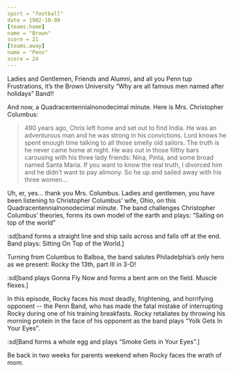 ```yaml
---
sport = "football"
date = 1982-10-09
[teams.home]
name = "Brown"
score = 21
[teams.away]
name = "Penn"
score = 24
---
```


Ladies and Gentlemen, Friends and Alumni, and all you Penn tup Frustrations, it’s the Brown University “Why are all famous men named after holidays” Band!!

And now, a Quadracentennialnonodecimal minute. Here is Mrs. Christopher Columbus:

> 490 years ago, Chris left home and set out to find India. He was an adventurous man and he was strong in his convictions. Lord knows he spent enough time talking to all those smelly old sailors. The truth is he never came home at night. He was out in those filthy bars carousing with his three lady friends: Nina, Pinta, and some broad named Santa Maria. If you want to know the real truth, I divorced him and he didn’t want to pay alimony. So he up and sailed away with his three women…

Uh, er, yes… thank you Mrs. Columbus. Ladies and gentlemen, you have been listening to Christopher Columbus’ wife, Ohio, on this Quadracentennialnonodecimal minute. The band challenges Christopher Columbus’ theories, forms its own model of the earth and plays: “Sailing on top of the world”

:sd[band forms a straight line and ship sails across and falls off at the end. Band plays: Sitting On Top of the World.]

Turning from Columbus to Balboa, the band salutes Philadelphia’s only hero as we present: Rocky the 13th, part III in 3-D!

:sd[band plays Gonna Fly Now and forms a bent arm on the field. Muscle flexes.]

In this episode, Rocky faces his most deadly, frightening, and horrifying opponent -- the Penn Band, who has made the fatal mistake of interrupting Rocky during one of his training breakfasts. Rocky retaliates by throwing his morning protein in the face of his opponent as the band plays “Yolk Gets In Your Eyes”.

:sd[Band forms a whole egg and plays “Smoke Gets in Your Eyes”.]

Be back in two weeks for parents weekend when Rocky faces the wrath of mom.
